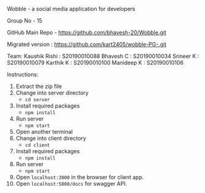 Wobble - a social media application for developers

Group No - 15

GitHub Main Repo - https://github.com/bhavesh-20/Wobble.git

Migrated version : https://github.com/kart2405/wobble-PG-.git


Team:
Kaushik Rishi : S20190010088
Bhavesh C : S20190010034
Srineer K : S20190010079
Karthik K : S20190010100
Manideep K : S20190010106

Instructions:

1. Extract the zip file
2. Change into server directory
   - `cd server`
3. Install required packages
   - `npm install`
4. Run server
   - `npm start`
5. Open another terminal
6. Change into client directory
   - `cd client`
7. Install required packages
   - `npm install`
8. Run server
   - `npm start`
9. Open `localhost:3000` in the browser for client app.
10. Open `localhost:5000/docs` for swagger API.

